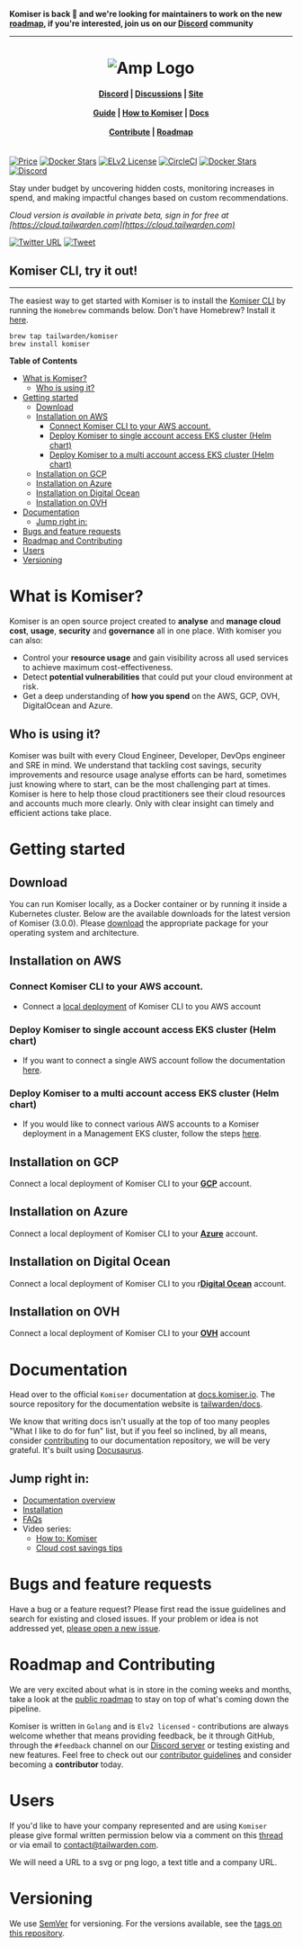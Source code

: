 **Komiser is back 🎉 and we're looking for maintainers to work on the new [roadmap](https://roadmap.tailwarden.com/), if you're interested, join us on our <a href="https://discord.tailwarden.com">Discord</a> community**

---

<h1 align="center"><img src="https://cdn.komiser.io/images/komiser-readme-tw.png" alt="Amp Logo"></h1>

<h4 align="center">
    <a href="https://discord.tailwarden.com">Discord</a> |
    <a href="https://github.com/tailwarden/komiser/discussions">Discussions</a> |
    <a href="https://komiser.io/">Site</a><br/><br/>
    <a href="https://docs.komiser.io/">Guide</a> |
    <a href="https://docs.komiser.io/docs/docs/how-to-komiser/alerts">How to Komiser</a> |
    <a href="https://docs.komiser.io/docs/intro">Docs</a><br/><br/>
    <a href="https://docs.komiser.io/docs/introduction/contribute">Contribute</a> | 
    <a href="https://roadmap.tailwarden.com">Roadmap</a><br/><br/>
</h4>

[![Price](https://img.shields.io/badge/price-FREE-0098f7.svg)](https://github.com/tailwarden/komiser/blob/master/LICENSE) [![Docker Stars](https://img.shields.io/docker/pulls/mlabouardy/komiser.svg)](https://hub.docker.com/r/mlabouardy/komiser) 
[![ELv2 License](https://img.shields.io/badge/license-ELv2-green)](LICENSE) [![CircleCI](https://circleci.com/gh/tailwarden/komiser/tree/master.svg?style=svg&circle-token=d35b1c7447995e60909b24fd316fef0988e76bc8)](https://circleci.com/gh/tailwarden/komiser/tree/master) [![Docker Stars](https://img.shields.io/github/issues/tailwarden/komiser.svg)](https://github.com/tailwarden/komiser/issues) [![Discord](https://badgen.net/badge/icon/discord?icon=discord&label)](https://discord.tailwarden.com/)

Stay under budget by uncovering hidden costs, monitoring increases in spend, and making impactful changes based on custom recommendations.

*Cloud version is available in private beta, sign in for free at [https://cloud.tailwarden.com](https://cloud.tailwarden.com)*

[![Twitter URL](https://img.shields.io/twitter/url/https/twitter.com/fold_left.svg?style=social&label=Follow%20%40Komiser)](https://twitter.com/komiseree) [![Tweet](https://img.shields.io/twitter/url/http/shields.io.svg?style=social)](https://twitter.com/intent/tweet?text=Optimize%20Cost%20and%20Security%20on%20AWS&url=https://github.com/tailwarden/komiser&via=mlabouardy&hashtags=komiser,aws,gcp,cloud,serverless,devops) 

## Komiser CLI, try it out!
---
The easiest way to get started with Komiser is to install the [Komiser CLI](https://docs.komiser.io/docs/overview/introduction/getting-started) by running the `Homebrew` commands below. Don't have Homebrew? Install it [here](https://docs.brew.sh/Installation).

```
brew tap tailwarden/komiser
brew install komiser
```

<!-- START doctoc generated TOC please keep comment here to allow auto update -->
<!-- DON'T EDIT THIS SECTION, INSTEAD RE-RUN doctoc TO UPDATE -->
**Table of Contents**

- [What is Komiser?](#what-is-komiser)
  - [Who is using it?](#who-is-using-it)
- [Getting started](#getting-started)
  - [Download](#download)
  - [Installation on AWS](#installation-on-aws)
    - [Connect Komiser CLI to your AWS account.](#connect-komiser-cli-to-your-aws-account)
    - [Deploy Komiser to single account access EKS cluster (Helm chart)](#deploy-komiser-to-single-account-access-eks-cluster-helm-chart)
    - [Deploy Komiser to a multi account access EKS cluster (Helm chart)](#deploy-komiser-to-a-multi-account-access-eks-cluster-helm-chart)
  - [Installation on GCP](#installation-on-gcp)
  - [Installation on Azure](#installation-on-azure)
  - [Installation on Digital Ocean](#installation-on-digital-ocean)
  - [Installation on OVH](#installation-on-ovh)
- [Documentation](#documentation)
  - [Jump right in:](#jump-right-in)
- [Bugs and feature requests](#bugs-and-feature-requests)
- [Roadmap and Contributing](#roadmap-and-contributing)
- [Users](#users)
- [Versioning](#versioning)

<!-- END doctoc generated TOC please keep comment here to allow auto update -->

# What is Komiser?
Komiser is an open source project created to **analyse** and **manage cloud cost**, **usage**, **security** and **governance** all in one place. With komiser you can also: 
* Control your **resource usage** and gain visibility across all used services to achieve maximum cost-effectiveness.
* Detect **potential vulnerabilities** that could put your cloud environment at risk.
* Get a deep understanding of **how you spend** on the AWS, GCP, OVH, DigitalOcean and Azure.

## Who is using it?
Komiser was built with every Cloud Engineer, Developer, DevOps engineer and SRE in mind. We understand that tackling cost savings, security improvements and resource usage analyse efforts can be hard, sometimes just knowing where to start, can be the most challenging part at times. Komiser is here to help those cloud practitioners see their cloud resources and accounts much more clearly. Only with clear insight can timely and efficient actions take place.

# Getting started

## Download

You can run Komiser locally, as a Docker container or by running it inside a Kubernetes cluster.
Below are the available downloads for the latest version of Komiser (3.0.0). Please [download](https://docs.komiser.io/docs/overview/introduction/getting-started) the appropriate package for your operating system and architecture. 

## Installation on AWS

### Connect Komiser CLI to your AWS account. 
* Connect a [local deployment](https://docs.komiser.io/docs/Cloud%20Providers/aws#local-komiser-cli-single-account) of Komiser CLI to you AWS account

### Deploy Komiser to single account access EKS cluster (Helm chart)
* If you want to connect a single AWS account follow the documentation [here](https://docs.komiser.io/docs/Cloud%20Providers/aws#eks-installation-single-account).

### Deploy Komiser to a multi account access EKS cluster (Helm chart)
* If you would like to connect various AWS accounts to a Komiser deployment in a Management EKS cluster, follow the steps [here](https://docs.komiser.io/docs/Cloud%20Providers/aws#multiple-account-eks-helm-chart-installation).

## Installation on GCP 

Connect a local deployment of Komiser CLI to your [**GCP**](https://docs.komiser.io/docs/Cloud%20Providers/gcp) account.

## Installation on Azure

Connect a local deployment of Komiser CLI to your [**Azure**](https://docs.komiser.io/docs/Cloud%20Providers/azure) account.

## Installation on Digital Ocean

Connect a local deployment of Komiser CLI to you r[**Digital Ocean**](https://docs.komiser.io/docs/Cloud%20Providers/digital-ocean) account.

## Installation on OVH

Connect a local deployment of Komiser CLI to your [**OVH**](https://docs.komiser.io/docs/Cloud%20Providers/ovh) account

# Documentation

Head over to the official `Komiser` documentation at [docs.komiser.io](https://docs.komiser.io). The source repository for the documentation website is [tailwarden/docs](https://github.com/tailwarden/docs). 

We know that writing docs isn't usually at the top of too many peoples "What I like to do for fun" list, but if you feel so inclined, by all means, consider [contributing](https://docs.komiser.io/docs/introduction/contribute) to our documentation repository, we will be very grateful. It's built using [Docusaurus](https://docusaurus.io/). 

## Jump right in:
* [Documentation overview](https://docs.komiser.io/docs/intro)
* [Installation](https://docs.komiser.io/docs/overview/introduction/getting-started)
* [FAQs](https://docs.komiser.io/docs/FAQ/)
* Video series:
    * [How to: Komiser](https://docs.komiser.io/docs/docs/how-to-komiser/alerts)
    * [Cloud cost savings tips](https://docs.komiser.io/docs/Quickstarts/overview)

# Bugs and feature requests

Have a bug or a feature request? Please first read the issue guidelines and search for existing and closed issues. If your problem or idea is not addressed yet, [please open a new issue](https://github.com/tailwarden/komiser/issues).

# Roadmap and Contributing

We are very excited about what is in store in the coming weeks and months, take a look at the [public roadmap](https://tailwarden.canny.io/) to stay on top of what's coming down the pipeline. 

Komiser is written in `Golang` and is `Elv2 licensed` - contributions are always welcome whether that means providing feedback, be it through GitHub, through the `#feedback` channel on our [Discord server](https://discord.tailwarden.com) or testing existing and new features. Feel free to check out our [contributor guidelines](./CONTRIBUTING.md) and consider becoming a **contributor** today. 

# Users

If you'd like to have your company represented and are using `Komiser` please give formal written permission below via a comment on this [thread](https://github.com/tailwarden/komiser/issues/76) or via email to contact@tailwarden.com.

We will need a URL to a svg or png logo, a text title and a company URL.

# Versioning

We use [SemVer](http://semver.org/) for versioning. For the versions available, see the [tags on this repository](https://github.com/tailwarden/komiser/tags). 
